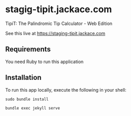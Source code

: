 # stagig-tipit.jackace.com
TipiT: The Palindromic Tip Calculator - Web Edition

See this live at https://staging-tipit.jackace.com

## Requirements

You need Ruby to run this application

## Installation

To run this app locally, execute the following in your shell:

    sudo bundle install

    bundle exec jekyll serve

